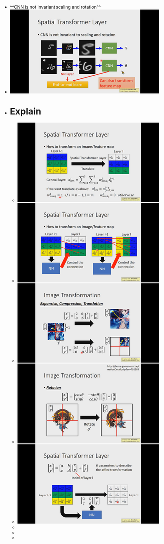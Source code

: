 - ^^CNN is not invariant scaling and rotation^^
- ![image.png](../assets/image_1701705896960_0.png)
- # Explain
	- ![image.png](../assets/image_1701916848104_0.png)
	- ![image.png](../assets/image_1701916795223_0.png)
	- ![image.png](../assets/image_1701916984328_0.png)
	- ![image.png](../assets/image_1701917095407_0.png)
	- ![image.png](../assets/image_1701917178931_0.png)
	-
	-
	-